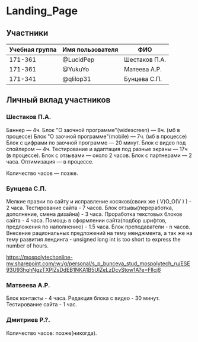 # Landing_Page


## Участники

| Учебная группа | Имя пользователя | ФИО                      |
|----------------|------------------|--------------------------|
| 171-361        | @LucidPep        | Шестаков П.А.            |
| 171-361        | @YukuYo          | Матеева А.Р.             |
| 171-341        | @qlilop31        | Бунцева С.П.             |


## Личный вклад участников

### Шестаков П.А.
Баннер — 4ч.
Блок "О заочной программе"(widescreen) — 8ч. (мб в процессе)
Блок "О заочной программе"(mobile) — 7ч. (мб в процессе)
Блок с цифрами по заочной программе — 20 минут.
Блок с видео под спойлером — 4ч.
Тестирование и адаптация под разные экраны — 17ч (в процессе).
Блок с отзывами — около 2 часов.
Блок с партнерами — 2 часа.
Оптимизация — в процессе.

Количество часов — позже.

### Бунцева С.П.

Мелкие правки по сайту и исправление косяков(своих же ( V)O_O(V ) ) - 2 часа.
Тестирование сайта - 7 часов. 
Блок отзывы(переработка, дополнение, смена дизайна) - 3 часа.
Проработка текстовых блоков сайта - 4 часа. 
Помощь в оформлении сайта(подбор шрифтов, предложения по наполнению) - 1.5 часа. 
Блок преподаватели - n часов.
Внесение рациональных предложений на тему менджмента, а так же на тему развития лендинга - unsigned long int is too short to express the number of hours.

https://mospolytechonline-my.sharepoint.com/:w:/g/personal/s_p_bunceva_stud_mospolytech_ru/ESE93U93hghNgzTXPlZsDdEB1NKA1B5UlZeLzDcvStow1A?e=Fllcj6


### Матвеева А.Р.
Блок контакты - 4 часа.
Редакция блока с видео - 30 минут.
Тестирование сайта - 1 час.

### Дмитриев Р.?.

Количество часов: позже(никогда).

